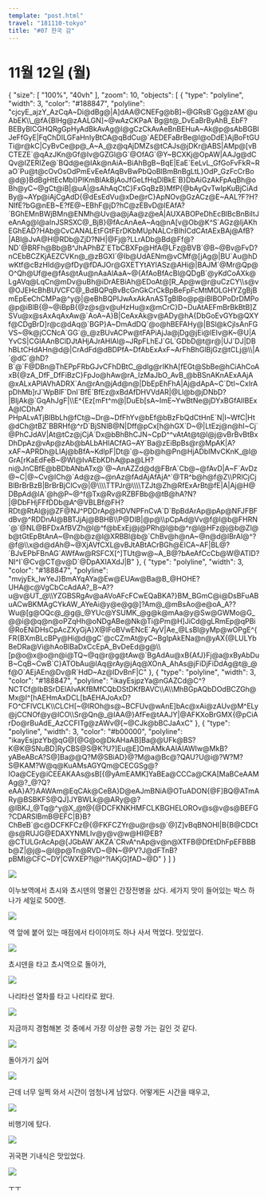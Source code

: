 ```yaml
---
template: "post.html"
travel: "181110-tokyo"
title: "#07 한국 감"
---
```


# 11월 12일 (월)

<div class="ext-googlemaps">
{
  "size": [ "100%", "40vh" ],
  "zoom": 10,
  "objects": [
    { "type": "polyline", "width": 3, "color": "#188847", "polyline": "cjcyE_ajzY_AzCqA~Di@dBg@|A]dAA@CNEFg@bB]~@GRsB`Gg@zAM`@uAbEK\\_@fA{BlHg@zAALGN]~@wAzCKPaA`Bg@t@_DvEaBrByAhB_EbF?BEByBlCGHQRgGpHyAdBkAvAg@l@gCzCkAvAeBnBEHuA~Ak@p@sAbBGBIJeFfGyE|FqChDILGFaHnIyBtCA@qBdCu@`AEDEFaBrBe@l@oDdE}AjBoFtGUTi@r@kC|CyBvCe@p@_A~A_@z@qAjDMZs@tCAJs@jDKr@ABS|AMp@[vBCTEZE`@qAzJKn@Gf@Iv@GZGl@G`@OfAG`@Y~BCXKj@OpAW|AAJg@dCQv@IZERIZe@`BQd@e@lAk@nAiA~BiAhBgB~BqE|EaE`EeLvL_GfGoFvFkR~RaO`Pu@t@cOvOsOdPmEvEeAfAqBvBwPbQoBlBmBnBgLtL}OdP_GzFcCrBo@d@}BdBgHtEcMbI}PlKmBlAkBjAoJfGeLfHqDlBkE`B}DbAiGzAkFpAqBh@oBh@yC~@gCt@iB|@uA|@sAhAqCtC}FxGqBzB}MfP{@bAyQvTwIpKuBjCiAdBy@~AYp@iAjCgAdD{@dEsEdVu@xDe@rC}ApNOv@GzACz@E~AAL?F?H?NIfE?bG@nEB~E?fE@~EBhF@jD?hC@zEBvD@lEAfA?`BGhEMnBWjBMn@ENMh@Uv@a@jAa@z@eA|AUXABOPeDhEcBlBcBnBiItJeAnAg@l@aInJSRSXC@_BjB}@fAcAnAeA~Aq@nA[v@Ob@K^S`AGz@IjAKhEGhEAD?HAb@CvCANALEtFGtFErDKbMUpNALCrBIhICdCAtAExBAj@AfB?|ABl@JvA@H@RDb@ZjD?NH|@Fj@?LLrADb@Bd@Ff@?ND`@BRFh@Bb@B^JhAPhBZ`ETbCBXFp@HfA@LFz@BVB`@B~@Bv@FvD?nCEbBCZKjAEZCVKn@_@zBGXI`@Ib@UdAENm@vCMf@[jAg@|BU`Au@hDwKtf@cBzHId@y@fDy@fDAJOr@GXETYtAYlASz@AHi@|BAJM`@Mr@Qp@O^Qh@Uf@e@fAs@tAu@nAaAlAaA~@{AfAoBfAcBl@QDgB`@yKdCoAXk@LgAVq@LqCn@mDv@uBh@iDrAEBiAh@EDoAt@[R_Ap@w@r@uCzCY\\s@v@OJEHcBhBUVCFC@_BdBQPqBvBcGnGkCrCkBpBeFpFcMtMOLGHYZgBjBmEpEeChCMPa@^y@|@eBhBQPIJwAxAkAnASTgBlBo@p@iBlBOPoDrDMPo@p@iBlB{@~@iBpB{@z@s@v@uHzHu@x@mCrC}D~DuAtAEFmBrBkBtB]ZSVu@x@sAxAqAxAw@`AoA~A}B|CeAxAk@v@ADy@hA{DbGoEvGYb@QXYf@CDgBrD]r@c@dAq@`BGP}A~DmAdDQ`@o@hBEFAHy@|BSl@kCjIsAnFGVS~@k@jCCNcA`GG`@_@zBUvACPw@tFAPiAjJa@jDg@jEi@lEIv@K~@U|AYvCS|CGlAAnBClDJtAHjAJrAHlAl@~JRpFLhEJ`GL`GDbD@t@r@|UJ`DJ|DBhBLtCHdAHn@d@|CrAdFd@dBDPfA~DfAbExAxF~ArFhBhGlBjGz@tCLj@\\|A`@dC`@hD?B`@`F@DBn@ThEPpFRbGJvCFhDBtC_@dIg@rIKhA[fEGt@SbBe@hCiAhCoAxB{@zA_DfF_DfFiBzC}FpJo@hAw@rA_IzMaJbO_AvB_@bBSnAKnAExAAjA@xALxAPlAVhADRX`An@rAn@jAd@n@|DbEpEhFhA|Aj@dApA~C`DtI~CxIrApDhMb]rJ`WpBlF`DnI`BfE`BfEz@xBdAfDHVVdAR|@Ll@b@jDNbD?|BIjAk@`GqAhJgF|\\E^{Ez[mFt^m@|DuEb[sA~ImE~YwBtNe@jDYxBGfAIlBExA@lCDhA?PHpALvATjBlBbLh@fCt@~Dr@~DfFhYv@bEf@bBzFbQdCtHnE`N|I~WfC|Ht@dCh@tBZ`BBRHf@^rD`BjSNlB@N|Dff@pCx[h@hGX`D~@|LtEzj@n@hI~Cj`@PhCJdAV|At@tCz@jCjA`Dx@bBhBhCJN~CpD^^vAtAt@t@l@j@vBrBvBtBxDhDpAz@vAp@zAb@bALbAHlACfAG~AY`Ba@zEiBpBs@r@MpAK|A?xAF~APRDh@LlAj@bBfA~KdIpF|Dt@`@~@b@h@Pn@HjADbIMvCKnK_@l@GrA[rKaEdFeB~@Wl@IvAEbKDhA@pa@LH?ni@JnCBfE@bBDbANbATx@`@~AnAZZd@d@FBrA`Cb@~@fAvD|A~F`AvDz@~C|@~Cv@lCh@`Ad@z@~@nAz@fAdAjAfAjA^`@TR^b@h@f@Z\\PRlCjCjBlBrBrBzB|BrBrBjClCv@|@\\\\TTPJr@\\\\TZJt@Zh@RfExArBt@fE|A|Aj@H@DBpAd@lA`@h@P~@^f@Tx@Rv@RZBFBb@@tB@hA?N?|@DbFHjFFfDDb@A^@VBLBf@FH?RDt@RtAl@j@ZF@NJ^PDDrAp@HDVNPFnCvA`D`BpBdArAp@pAp@NFJFBFdBv@^RDDnAl@BBTJjAj@BBHB\\P@DlB|@p@\\pCpAd@Vv@f@l@b@FHRN`@`@NL@BFDxAfBVZh@l@^f@bExEj@j@PRh@l@b@^r@l@HFz@j@b@Zl@b@tGtEpBtAnA~@n@b@z@l@XRBBl@b@`ChBv@h@nA~@n@d@lBrAl@^?@f@\\x@d@dAh@~@XjAVfCXL@vBJtABtACrBGh@ElCA~AF|BL@?`BJvEPbFBnAG`AWfAw@RSFCX[^]TUt@w@~A_B@?bAeAfCcCb@W@ATID?NI^I`@Cv@CT@v@D`@DpAXlAXdJ|B" },
    { "type": "polyline", "width": 3, "color": "#188847", "polyline": "mvjyEk_lwYeJ}BmAYqAYa@Ew@EUAw@Ba@B_@HOHE?UHA@c@VgCbCcAdAA?_B~A??u@v@UT_@\\YZGBSRgAv@aAVoAFcFCwEQaBKA?}BM_BGmC@i@DsBFuABuACwBKMAgCYkAW_AYeAi@y@e@g@]?Am@_@mBsAo@e@oA_A??Wu@[g@OQc@_@g@_@YUc@YSUMK_@g@k@mAa@y@Sw@GWMo@G_@@i@@q@n@oPZqHh@oNDgABe@Nk@Ti@Pm@H]JiCd@gLRmEp@qPBi@RoENiDHsCpAcZXyGjA}X@IFoBVwENcE`AyV|Ae_@LsBl@yMp@wOPgE^{FR{BXmBLcBPy@Hi@d@gC`@cCZmAt@yC~BgIpAkENa@n@yAX{@LULYbBeDRa@Vi@hAoBlBaDxCcEpA_BvDeEd@g@\\[p@o@x@o@n@i@TQ~@q@r@g@tAw@`BgAdAu@xB{AfJ}Fj@a@xByAbDuB~CqB~CwB`C}ATObAu@lAq@rAy@jAq@XOnA_AhAs@jFiDjFiDdAg@t@_@f@O`AEjAEn@Dv@R`HdD~Az@lDvBnF|C" },
    { "type": "polyline", "width": 3, "color": "#188847", "polyline": "ikayEsjpzYa@nGAZCd@C^?NCTCf@IbBSrDElAIvAKfBMfCQbDStDKfBAVC\\A\\MhBGpAQbDOdBCZGh@Mx@I^[hAEHmAxDCL[bAEHAJoAxD?FO^CFIVCLK\\CLCH[~@IROh@s@~BCFUv@wAnE]bAc@xAi@zAUv@M^ELy@jCCNOf@y@lCO\\Sr@Qn@_@lAA@}AfFe@tAAJY|@AFKXoBrGMX{@pCiArDo@rBuAdE_AzCCFITg@zAWv@[~@CJk@bBCJaAxC" },
    { "type": "polyline", "width": 3, "color": "#b00000", "polyline": "ikayEsjpzYb@qG@[@G@o@DkAHaAB]Ba@@UFk@BS?K@K@SNuBD]RyCBS@S@K?U?]Eu@E]OmAMkAAIAIAWIw@MkB?yABeABcA?S@]Ba@@Q?M@SBiAD}@?M@a@Bc@?QAU?U@i@?W?M?S@KAM?W@q@KuAMsAGYQm@CECGSg@?IOa@CEy@iCEEAKAAs@sB[{@yAmEAMK]YaBEa@CCCa@CKA[MaBCeAAMAg@?_@?Q?eAA}A?}AAWAm@EqCAk@CeBA}D@eAJmBNiA@OTuADON{@F]BQ@ATmARy@BSBKFS@QJ]JYBWLk@@ARy@@?@IBKJ_@Tq@^y@X_@t@{@DCFKNKHMFCLKBGHELOROv@s@v@s@BEFG?CDARSlBmB@EFC|B}B?ChBeB`@c@DCFKFCz@{@FKFCZYr@u@r@s@`@]Z]vBqBNOHI|B{B@CDCt@s@RUJG@EDAXYNMLIv@y@v@w@HI@EB?@CTULGrAcAp@[JGbAW`AKZA`CRvA^nAp@v@n@XTFB@DfEtDhFpEFBBBb@Z|@j@~@l@p@Tn@RVD~@N~@PV?J@dFTnB?pBMl@CFC~DY|CWXEP?l@I^?lAKjG]fAD~@D" }
  ]
}
</div>

![](/181110-tokyo/07_01.jpg)

이누보역에서 쵸시와 쵸시덴의 명물인 간장전병을 샀다.
세가지 맛이 들어있는 박스 하나가 세일로 500엔.

![](/181110-tokyo/07_02.jpg)

역 앞에 붙어 있는 매점에서 타이야끼도 하나 사서 먹었다. 맛있었다.

![](/181110-tokyo/07_03.jpg)

쵸시덴을 타고 쵸시역으로 돌아가,

![](/181110-tokyo/07_04.jpg)

나리타선 열차를 타고 나리타로 왔다.

![](/181110-tokyo/07_05.jpg)

지금까지 경험해본 것 중에서 가장 이상한 공항 가는 길인 것 같다.

![](/181110-tokyo/07_06.jpg)

돌아가기 싫어

![](/181110-tokyo/07_07.jpg)

근데 너무 일찍 와서 시간이 엄청나게 남았다.
어떻게든 시간을 때우고,

![](/181110-tokyo/07_08.jpg)

비행기에 탔다.

![](/181110-tokyo/07_09.jpg)

귀국편 기내식은 맛있었다.

![](/181110-tokyo/07_10.jpg)

ㅜㅜ
